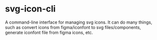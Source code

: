 # svg-icon-cli
A command-line interface for managing svg icons. It can do many things, such as convert icons from figma/iconfont to svg files/components, generate iconfont file from figma icons, etc.
